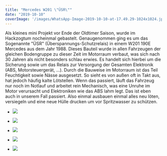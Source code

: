 ```yaml
---
title: "Mercedes W201 \"ÜSR\""
date: "2019-10-10"
coverImage: '/images/WhatsApp-Image-2019-10-10-at-17.49.29-1024x1024.jpeg'
---
```


Als kleines mini Projekt vor Ende der Oldtimer Saison, wurde im Hackzogtum nocheinmal gebastelt. Genaugenommen ging es um das Sogenannte "ÜSR" (Überspannungs-Schutzrelais) in einem W201 190E Mercedes aus dem Jahr 1988. Dieses Bauteil wurde in allen Fahrzeugen der gleichen Bodengruppe zu dieser Zeit im Motorraum verbaut, was sich nach 30 Jahren als nicht besonders schlau erwies. Es handelt sich hierbei um die Sicherung sowie um das Relais zur Versorgung der Gesamten Elektronik (ABS, Motorsteuergerät, ...). Durch die Bauweise im Motorraum ist das Teil Feuchtigkeit sowie Nässe ausgesetzt. So sieht es von außen oft in Takt aus, hat jedoch häufig kalte Lötstellen. Wenn das passiert, läuft das Fahrzeug nur noch im Notlauf und arbeitet rein Mechanisch, was eine Unruhe im Motor verursacht und Elektroniken wie das ABS lahm legt. Das ist eben auch in unserem Fall passiert. Also einmal ausbauen einmal alles neu löten, versiegeln und eine neue Hülle drucken um vor Spritzwasser zu schützen.  
  

- ![](../images/WhatsApp-Image-2019-10-10-at-17.49.29-1024x1024.jpeg)
    
- ![](../images/WhatsApp-Image-2019-10-10-at-17.48.25-768x1024.jpeg)
    
- ![](../images/WhatsApp-Image-2019-10-10-at-17.48.09-768x1024.jpeg)
    
- ![](../images/WhatsApp-Image-2019-10-10-at-17.48.03-1024x576.jpeg)
    
- ![](../images/WhatsApp-Image-2019-10-10-at-17.47.48-768x1024.jpeg)
